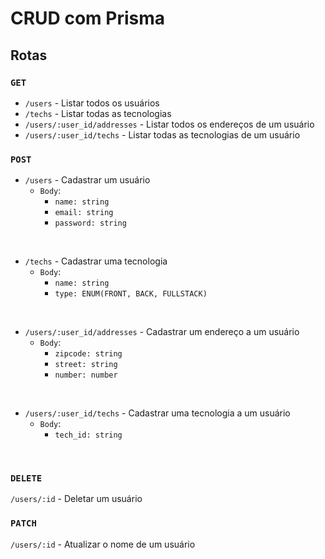 # CRUD com Prisma

## Rotas

### `GET`
- `/users` - Listar todos os usuários
- `/techs` - Listar todas as tecnologias
- `/users/:user_id/addresses` - Listar todos os endereços de um usuário
- `/users/:user_id/techs` - Listar todas as tecnologias de um usuário

### `POST`
- `/users` - Cadastrar um usuário
  - `Body`:
    - `name: string`
    - `email: string`
    - `password: string`

</br>

- `/techs` - Cadastrar uma tecnologia
  - `Body`:
    - `name: string`
    - `type: ENUM(FRONT, BACK, FULLSTACK)`

</br>

- `/users/:user_id/addresses` - Cadastrar um endereço a um usuário
  - `Body`:
    - `zipcode: string`
    - `street: string`
    - `number: number`

</br>

- `/users/:user_id/techs` - Cadastrar uma tecnologia a um usuário
  - `Body`:
    - `tech_id: string`

</br>

### `DELETE`
  `/users/:id` - Deletar um usuário

### `PATCH`
  `/users/:id` - Atualizar o nome de um usuário